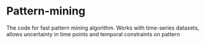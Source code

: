 # Pattern-mining
The code for fast pattern mining algorithm. Works with time-series datasets, allows uncertainty in time points and temporal constraints on pattern


